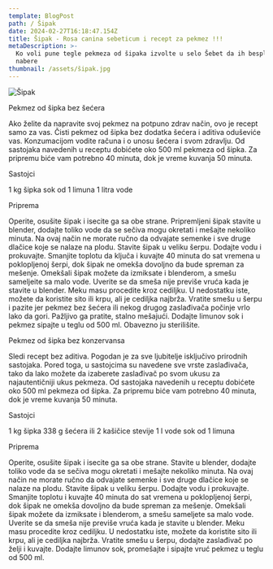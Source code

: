 ```yaml
---
template: BlogPost
path: / Šipak
date: 2024-02-27T16:18:47.154Z
title: Šipak - Rosa canina sebeticum i recept za pekmez !!!
metaDescription: >-
  Ko voli pune tegle pekmeza od šipaka izvolte u selo Šebet da ih besplatno
  nabere
thumbnail: /assets/šipak.jpg
---
```

![Šipak](/assets/šipak.jpg "Rosa canina sebeticum")



Pekmez od šipka bez šećera



Ako želite da napravite svoj pekmez na potpuno zdrav način, ovo je recept samo za vas. Čisti pekmez od šipka bez dodatka šećera i aditiva oduševiće vas. Konzumacijom vodite računa i o unosu šećera i svom zdravlju. Od sastojaka navedenih u receptu dobićete oko 500 ml pekmeza od šipka. Za pripremu biće vam potrebno 40 minuta, dok je vreme kuvanja 50 minuta.

Sastojci

1 kg šipka sok od 1 limuna
1 litra vode


Priprema

Operite, osušite šipak i isecite ga sa obe strane. Pripremljeni šipak stavite u blender, dodajte toliko vode da se sečiva mogu okretati i mešajte nekoliko minuta. Na ovaj način ne morate ručno da odvajate semenke i sve druge dlačice koje se nalaze na plodu.
Stavite šipak u veliku šerpu. Dodajte vodu i prokuvajte. Smanjite toplotu da ključa i kuvajte 40 minuta do sat vremena u poklopljenoj šerpi, dok šipak ne omekša dovoljno da bude spreman za mešenje.
Omekšali šipak možete da izmiksate i blenderom, a smešu sameljeite sa malo vode. Uverite se da smeša nije previše vruća kada je stavite u blender.
Meku masu procedite kroz cediljku. U nedostatku iste, možete da koristite sito ili krpu, ali je cediljka najbrža.
Vratite smešu u šerpu i pazite jer pekmez bez šećera ili nekog drugog zaslađivača počinje vrlo lako da gori. Pažljivo ga pratite, stalno mešajući.
Dodajte limunov sok i pekmez sipajte u teglu od 500 ml. Obavezno ju sterilišite.


Pekmez od šipka bez konzervansa


Sledi recept bez aditiva. Pogodan je za sve ljubitelje isključivo prirodnih sastojaka. Pored toga, u sastojcima su navedene sve vrste zaslađivača, tako da lako možete da izaberete zaslađivač po svom ukusu za najautentičniji ukus pekmeza. Od sastojaka navedenih u receptu dobićete oko 500 ml pekmeza od šipka. Za pripremu biće vam potrebno 40 minuta, dok je vreme kuvanja 50 minuta.

Sastojci

1 kg šipka 338 g šećera ili 2 kašičice stevije
1 l vode
sok od 1 limuna


Priprema

Operite, osušite šipak i isecite ga sa obe strane. Stavite u blender, dodajte toliko vode da se sečiva mogu okretati i mešajte nekoliko minuta. Na ovaj način ne morate ručno da odvajate semenke i sve druge dlačice koje se nalaze na plodu.
Stavite šipak u veliku šerpu. Dodajte vodu i prokuvajte. Smanjite toplotu i kuvajte 40 minuta do sat vremena u poklopljenoj šerpi, dok šipak ne omekša dovoljno da bude spreman za mešenje.
Omekšali šipak možete da izmiksate i blenderom, a smešu sameljete sa malo vode. Uverite se da smeša nije previše vruća kada je stavite u blender.
Meku masu procedite kroz cediljku. U nedostatku iste, možete da koristite sito ili krpu, ali je cediljka najbrža.
Vratite smešu u šerpu, dodajte zaslađivač po želji i kuvajte.
Dodajte limunov sok, promešajte i sipajte vruć pekmez u teglu od 500 ml.
